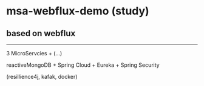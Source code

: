 # msa-webflux-demo (study)

## based on webflux 

---

3 MicroServcies + (...)

reactiveMongoDB + Spring Cloud + Eureka + Spring Security 

(resillience4j, kafak, docker)
